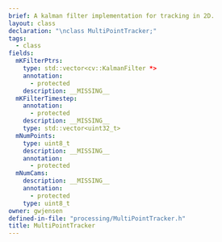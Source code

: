 ```yaml
---
brief: A kalman filter implementation for tracking in 2D.
layout: class
declaration: "\nclass MultiPointTracker;"
tags:
  - class
fields:
  mKFilterPtrs:
    type: std::vector<cv::KalmanFilter *>
    annotation:
      - protected
    description: __MISSING__
  mKFilterTimestep:
    annotation:
      - protected
    description: __MISSING__
    type: std::vector<uint32_t>
  mNumPoints:
    type: uint8_t
    description: __MISSING__
    annotation:
      - protected
  mNumCams:
    description: __MISSING__
    annotation:
      - protected
    type: uint8_t
owner: gwjensen
defined-in-file: "processing/MultiPointTracker.h"
title: MultiPointTracker
---
```

